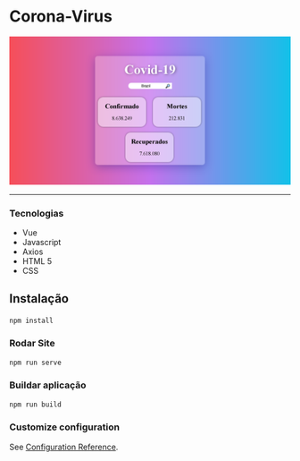 # Corona-Virus
![interface image](https://github.com/Pbluer/Corona-Virus/blob/main/src/assets/review.png)

----
### Tecnologias
* Vue
* Javascript
* Axios
* HTML 5 
* CSS


## Instalação
```
npm install
```

### Rodar Site
```
npm run serve
```

### Buildar aplicação
```
npm run build
```

### Customize configuration
See [Configuration Reference](https://cli.vuejs.org/config/).
